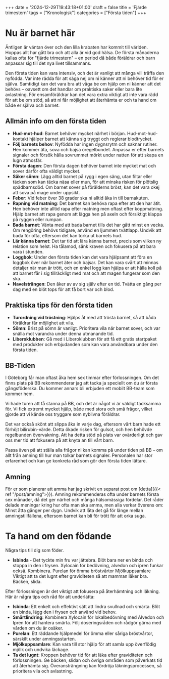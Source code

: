 +++
date = '2024-12-29T19:43:18+01:00'
draft = false
title = 'Fjärde trimestern'
tags = ["Kronologisk"]
categories = ["Första tiden"]
+++

# Nu är barnet här
Äntligen är väntan över och den lilla krabaten har kommit till världen. Hoppas allt har gått bra och att alla är vid god hälsa. De första månaderna kallas ofta för "fjärde trimestern" – en period då både föräldrar och barn anpassar sig till det nya livet tillsammans.

Den första tiden kan vara intensiv, och det är vanligt att många vill träffa den nyfödda. Var inte rädda för att säga nej om ni känner att ni behöver tid för er själva. Samtidigt kan det vara bra att våga be om hjälp om ni känner att det behövs – oavsett om det handlar om praktiska saker eller bara lite avlastning. För ensamföräldrar kan det vara extra viktigt att inte vara rädd för att be om stöd, så att ni får möjlighet att återhämta er och ta hand om både er själva och barnet.

## Allmän info om den första tiden
 - **Hud-mot-hud**: Barnet behöver mycket närhet i början. Hud-mot-hud-kontakt hjälper barnet att känna sig tryggt och reglerar blodtrycket.
 - **Följ barnets behov**: Nyfödda har ingen dygnsrytm och saknar rutiner. Hen kommer äta, sova och bajsa oregelbundet. Anpassa er efter barnets signaler och försök hålla sovrummet mörkt under natten för att skapa en lugn atmosfär.
 - **Första dagen**: Den första dagen behöver barnet inte mycket mat och sover därför ofta väldigt mycket.
 - **Säker sömn**: Lägg alltid barnet på rygg i egen säng, utan filtar eller täcken som kan täcka näsa eller mun, för att minska risken för plötslig spädbarnsdöd. Om barnet sover på förälderns bröst, kan det vara okej att sova på mage under uppsikt.
 - **Feber**: Vid feber över 38 grader ska ni alltid åka in till barnakuten.
 - **Rapning vid matning**: Det barnet kan behöva rapa efter att den har ätit. Hen behöver inte alltid rapa efter matning men oftast efter koppmatning. Hjälp barnet att rapa genom att lägga hen på axeln och försiktigt klappa på ryggen eller rumpan.
 - **Bada barnet**: Vänta med att bada barnet tills det har gått minst en vecka. Om rengöring behövs tidigare, använd en ljummen tvättlapp. Undvik att bada för ofta, eftersom det kan torka ut barnets hud.
 - **Lär känna barnet**: Det tar tid att lära känna barnet, precis som vilken ny relation som helst. Ha tålamod, sänk kraven och fokusera på att bara vara i stunden.
 - **Loggbok**: Under den första tiden kan det vara hjälpsamt att föra en loggbok över när barnet äter och bajsar. Det kan vara svårt att minnas detaljer när man är trött, och en enkel logg kan hjälpa er att hålla koll på att barnet får i sig tillräckligt med mat och att magen fungerar som den ska.
 - **Navelsträngen**: Den åker av av sig själv efter en tid. Tvätta en gång per dag med en blöt tops för att få bort var och blod.

## Praktiska tips för den första tiden
 - **Turordning vid tröstning**: Hjälps åt med att trösta barnet, så att båda föräldrar får möjlighet att vila.
 - **Sömn**: Brist på sömn är vanligt. Prioritera vila när barnet sover, och var snälla mot varandra under denna utmanande tid.
 - **Liberoklubben**: Gå med i Liberoklubben för att få ett gratis startpaket med produkter och erbjudanden som kan vara användbara under den första tiden.

## BB-Tiden
I Göteborg får man oftast åka hem sex timmar efter förlossningen. Om det finns plats på BB rekommenderar jag att tacka ja speciellt om du är första gångsföderska. Du kommer annars bli erbjuden ett mobilt BB-team som kommer hem.

Vi hade turen att få stanna på BB, och det är något vi är väldigt tacksamma för. Vi fick extremt mycket hjälp, både med stora och små frågor, vilket gjorde att vi kände oss tryggare som nyblivna föräldrar.

Det var också skönt att slippa åka in varje dag, eftersom vårt barn hade ett förhöjt bilirubin-värde. Detta ökade risken för gulsot, och hen behövde regelbunden övervakning. Att ha detta stöd på plats var ovärderligt och gav oss mer tid att fokusera på att knyta an till vårt barn.

Passa även på att ställa alla frågor ni kan komma på under tiden på BB – om allt från amning till hur man tolkar barnets signaler. Personalen har stor erfarenhet och kan ge konkreta råd som gör den första tiden lättare.

## Amning
För er som planerar att amma har jag skrivit en separat post om [detta]({{< ref "/post/amning">}}). Amning rekommenderas ofta under barnets första sex månader, då det ger närhet och många hälsomässiga fördelar.
Det råder delade meningar kring hur ofta man ska amma, men alla verkar överens om: Minst åtta gånger per dygn. Undvik att låta det gå för länge mellan amningstillfällena, eftersom barnet kan bli för trött för att orka suga.

# Ta hand om den födande
Några tips till dig som föder.
 - **Isbinda** - Det tyckte min fru var jättebra. Blöt bara ner en binda och stoppa in den i frysen.
 Xylocain för bedövning, alvedon och ipren funkar också. Kombinera. Purelan för ömma bröstvårtor Mjölkuppsamlare Viktigt att ta det lugnt efter graviditeten så att mamman läker bra. Bäcken, slida.

Efter förlossningen är det viktigt att fokusera på återhämtning och läkning. Här är några tips och råd för att underlätta:

 - **Isbinda**: Ett enkelt och effektivt sätt att lindra svullnad och smärta. Blöt en binda, lägg den i frysen och använd vid behov.
 - **Smärtlindring**: Kombinera Xylocain för lokalbedövning med Alvedon och Ipren för att hantera smärta. Följ doseringsråden och rådgör gärna med vården om du är osäker.
 - **Purelan**: Ett räddande hjälpmedel för ömma eller såriga bröstvårtor, särskilt under amningsstarten.
 - **Mjölkuppsamlare**: Kan vara till stor hjälp för att samla upp överflödig mjölk och undvika läckage.
 - **Ta det lugnt**: Kroppen behöver tid för att läka efter graviditeten och förlossningen. Ge bäcken, slidan och övriga områden som påverkats tid att återhämta sig. Överansträngning kan fördröja läkningsprocessen, så prioritera vila och avlastning.